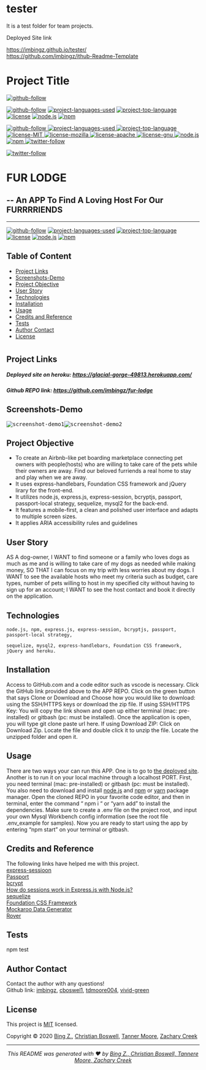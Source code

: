 # tester
It is a test folder for team projects. 

Deployed Site link 

 https://imbingz.github.io/tester/<br>
 https://github.com/imbingz/ithub-Readme-Template<br>

 # Project Title

 [![github-follow](https://img.shields.io/github/followers/imbingz?label=Follow&logoColor=purple&style=social)](https://github.com/imbingz)
 
  [![github-follow](https://img.shields.io/github/followers/imbingz?label=Follow&logoColor=purple&style=social)](https://github.com/imbingz)
  [![project-languages-used](https://img.shields.io/github/languages/count/imbingz/tester?color=important)](https://github.com/imbingz/tester)
  [![project-top-language](https://img.shields.io/github/languages/top/imbingz/tester?color=blueviolet)](https://github.com/imbingz/tester)
  [![license](https://img.shields.io/badge/License-MIT-brightgreen.svg)](https://choosealicense.com/licenses/mit/)
  [![node.js](https://img.shields.io/node/v/c?color=pink)](https://nodejs.org/en/)
  [![npm](https://img.shields.io/npm/v/npm?color=blue&logo=npm)](https://www.npmjs.com/package/inquirer)
 
 
 
<p >
  <a href="https://github.com/imbingz" target="_blank">
    <img src="https://img.shields.io/github/followers/imbingz?label=Follow&logoColor=purple&style=social" alt="github-follow">
  </a>
 <a href="https://github.com/imbingz/tester" target="_blank">
    <img src="https://img.shields.io/github/languages/count/imbingz/tester?color=important" alt="project-languages-used">
  </a>
 
 <a href="https://github.com/imbingz/tester" target="_blank">
    <img src="https://img.shields.io/github/languages/top/imbingz/tester?color=blueviolet" alt="project-top-language">
  </a>
  <a href="https://choosealicense.com/licenses/mit/" target="_blank">
    <img alt="license-MIT" src="https://img.shields.io/badge/License-MIT-brightgreen.svg" />
  </a>
  <a href="https://choosealicense.com/licenses/mpl-2.0/" target="_blank">
    <img alt="license-mozilla" src="https://img.shields.io/badge/License-Mozilla%20PL%202.0-blue.svg" />
  </a>
  <a href="https://choosealicense.com/licenses/apache-2.0/"  target="_blank">
    <img alt="license-apache" src="https://img.shields.io/badge/License-Apache%202.0-brightgreen.svg" />
  </a>
  <a href="https://choosealicense.com/licenses/gpl-3.0/"  target="_blank">
    <img alt="license-gnu" src="https://img.shields.io/badge/License-GPLv3-success.svg" />
  </a>
  <a href="https://nodejs.org/en/" target="_blank">
    <img alt="node.js" src="https://img.shields.io/node/v/c?color=blueviolet" />
  </a>
  <a href="https://www.npmjs.com/package/inquirer" target="_blank">
    <img alt="npm" src="https://img.shields.io/npm/v/npm?color=important&logo=npm" />
  </a>
  <a href="https://twitter.com/imbingz" target="_blank">
    <img alt="twitter-follow" src="https://img.shields.io/twitter/follow/imbingz?label=Follow&style=social" />
  </a>
</p>
<a href="https://twitter.com/imbingz" target="_blank">
    <img alt="twitter-follow" src="https://img.shields.io/twitter/follow/undefined?label=Follow&style=social" />
  </a>

# FUR LODGE 
## -- An APP To Find A Loving Host For Our FURRRRIENDS
<hr>

  [![github-follow](https://img.shields.io/github/followers/imbingz?label=Follow&logoColor=purple&style=social)](https://github.com/imbingz)
  [![project-languages-used](https://img.shields.io/github/languages/count/imbingz/fur-lodge?color=important)](https://github.com/imbingz/fur-lodge)
  [![project-top-language](https://img.shields.io/github/languages/top/imbingz/fur-lodge?color=blueviolet)](https://github.com/imbingz/fur-lodge)
  [![license](https://img.shields.io/badge/License-MIT-brightgreen.svg)](https://choosealicense.com/licenses/mit/)
  [![node.js](https://img.shields.io/node/v/c?color=pink)](https://nodejs.org/en/)
  [![npm](https://img.shields.io/npm/v/npm?color=blue&logo=npm)](https://www.npmjs.com/package/inquirer)

  ## Table of Content
  * [ Project Links ](#Project-Links)
  * [ Screenshots-Demo ](#Screenshots-Demo)
  * [ Project Objective ](#Project-Objective)
  * [ User Story ](#User-Story)
  * [ Technologies ](#Technologies)
  * [ Installation ](#Installation)
  * [ Usage ](#Usage)
  * [ Credits and Reference ](#Credits-and-Reference)
  * [ Tests ](#Tests)
  * [ Author Contact ](#Author-Contact)
  * [ License ](#License)
  #

  ##  Project Links

  ##### Deployed site on heroku: https://glacial-gorge-49813.herokuapp.com/
  
  ##### Github REPO link:  https://github.com/imbingz/fur-lodge
 


  ## Screenshots-Demo
  <kbd>![screenshot-demo1](./assets/images/)</kbd><kbd>![screenshot-demo2](./assets/images/)</kbd>
  
  ## Project Objective
  * To create an Airbnb-like pet boarding marketplace connecting pet owners with people(hosts) who are willing to take care of the pets while their owners are away. Find our beloved furriends a real home to stay and play when we are away. 
  * It uses express-handlebars, Foundation CSS framework and jQuery lirary for the front-end.
  * It utilizes node.js, express.js, express-session, bcryptjs, passport, passport-local strategy, sequelize, mysql2 for the back-end. 
  * It features a mobile-first, a clean and polished user interface and adapts to multiple screen sizes.
  * It applies ARIA accessibility rules and guidelines
  
  ## User Story
  AS A dog-owner, I WANT to find someone or a family who loves dogs as much as me and is willing to take care of my dogs as needed while making money, SO THAT I can focus on my trip with less worries about my dogs. I WANT to see the available hosts who meet my criteria such as budget, care types, number of pets willing to host in my specified city without having to sign up for an account; I WANT to see the host contact and book it directly on the application. 


  ## Technologies 
  ```
  node.js, npm, express.js, express-session, bcryptjs, passport, passport-local strategy,
  ```
   ```
 sequelize, mysql2, express-handlebars, Foundation CSS framework, jQuery and heroku. 
  ```
  
  
  ## Installation
  Access to GitHub.com and a code editor such as vscode is necessary. Click the GitHub link provided above to the APP REPO. Click on the green button that says Clone or Download and Choose how you would like to download: using the SSH/HTTPS keys or download the zip file. If using SSH/HTTPS Key: You will copy the link shown and open up either terminal (mac: pre-installed) or gitbash (pc: must be installed). Once the application is open, you will type git clone paste url here. If using Download ZIP: Click on Download Zip. Locate the file and double click it to unzip the file. Locate the unzipped folder and open it. 

  ## Usage 
  There are two ways your can run this APP. One is to go to [the deployed site](https://glacial-gorge-49813.herokuapp.com/). Another is to run it on your local machine through a localhost PORT. First, you need terminal (mac: pre-installed) or gitbash (pc: must be installed). You also need to download and install [node.js](https://nodejs.org/en/) and [npm](www.npmjs.com) or [yarn](https://yarnpkg.com/) package manager. Open the cloned REPO in your favorite code editor, and then in terminal, enter the command “ npm i “ or “yarn add”  to install the dependencies. Make sure to create a .env file on the project root, and input your own Mysql Workbench config information (see the root file .env_example for samples). Now you are ready to start using  the app by entering “npm start” on your terminal or gitbash. 

  
  ## Credits and Reference
  The following links have helped me with this project. <br> [express-sessioon](https://www.npmjs.com/package/express-session) <br>  [Passport](http://www.passportjs.org/) <br>  [bcrypt](https://www.npmjs.com/package/bcryptjs) <br>  [How do sessions work in Express.js with Node.js?](https://stackoverflow.com/questions/5522020/how-do-sessions-work-in-express-js-with-node-js) <br> [sequelize](https://sequelize.org/master/index.html)  <br> [Foundation CSS Framework](https://get.foundation/) <br> [Mockaroo Data Generator](https://mockaroo.com/) <br> [Rover](https://www.rover.com/account/profile/details/)

  ## Tests
  npm test

  ## Author Contact
  Contact the author with any questions!<br>
  Github link: [imbingz](https://github.com/imbingz), [cboswel1](https://github.com/cboswel1), [tdmoore004](https://github.com/tdmoore004),  [vivid-green](https://github.com/vivid-green)<br>
  

  ## License
  This project is [MIT](https://choosealicense.com/licenses/mit/) licensed.<br />

   Copyright © 2020 [Bing Z.](https://imbingz.github.io/Responsive-Website-Portfolio/), [Christian Boswell](https://github.com/cboswel1), [Tanner Moore](https://github.com/tdmoore004), [Zachary Creek](https://github.com/vivid-green)

  <hr>
  <p align='center'><i>
  This README was generated with ❤️ by <a href="https://imbingz.github.io/Responsive-Website-Portfolio/"> Bing Z., </a> <a href="https://github.com/cboswel1"> Christian Boswell, </a><a href="https://github.com/tdmoore004"> Tannere Moore, </a><a href="https://github.com/vivid-green"> Zachary Creek</a>
</i></p>




